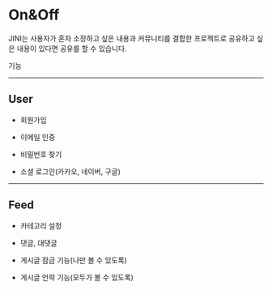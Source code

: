 # On&Off
JINI는 사용자가 혼자 소장하고 싶은 내용과 커뮤니티를 결합한 프로젝트로 공유하고 싶은 내용이 있다면 공유를 할 수 있습니다. 

기능
<hr />

## User

- 회원가입

- 이메일 인증
  
- 비밀번호 찾기

- 소셜 로그인(카카오, 네이버, 구글)

<hr />

## Feed

- 카테고리 설정

- 댓글, 대댓글

- 게시글 잠금 기능(나만 볼 수 있도록)

- 게시글 언락 기능(모두가 볼 수 있도록)

  
